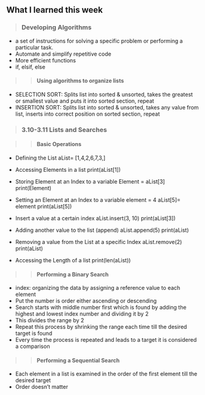 
## What I learned this week

> ### Developing Algorithms

- a set of instructions for solving a specific problem or performing a particular task.
- Automate and simplify repetitive code
- More efficient functions
- if, elsif, else 
> > #### Using algorithms to organize lists

- SELECTION SORT: Splits list into sorted & unsorted, takes the greatest or smallest value and puts it into sorted section, repeat
- INSERTION SORT: Splits list into sorted & unsorted, takes any value from list, inserts into correct position on sorted section, repeat
> ### 3.10-3.11 Lists and Searches

> > #### Basic Operations
- Defining the List
    aList= [1,4,2,6,7,3,]
- Accessing Elements in a list
    print(aList[1])


- Storing Element at an Index to a variable
    Element = aList[3]
    print(Element)


- Setting an Element at an Index to a variable
    element = 4
    aList[5]= element
    print(aList[5])

- Insert a value at a certain index
    aList.insert(3, 10)
    print(aList[3])

- Adding another value to the list (append)
    aList.append(5)
    print(aList)

- Removing a value from the List at a specific Index
    aList.remove(2)
    print(aList)

- Accessing the Length of a list
    print(len(aList))

> > #### Performing a Binary Search
- index: organizing the data by assigning a reference value to each element
- Put the number is order either ascending or descending
- Search starts with middle number first which is found by adding the highest and lowest index number and dividing it by 2
- This divides the range by 2
- Repeat this process by shrinking the range each time till the desired target is found
- Every time the process is repeated and leads to a target it is considered a comparison

> > #### Performing a Sequential Search
- Each element in a list is examined in the order of the first element till the desired target
- Order doesn’t matter